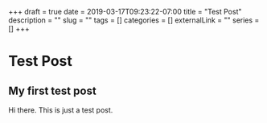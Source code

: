 +++ 
draft = true
date = 2019-03-17T09:23:22-07:00
title = "Test Post"
description = ""
slug = "" 
tags = []
categories = []
externalLink = ""
series = []
+++

# Test Post

## My first test post

Hi there. This is just a test post.